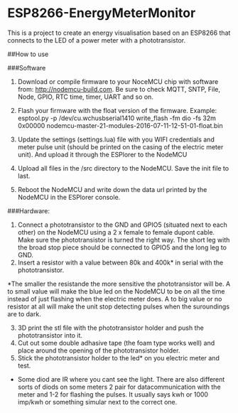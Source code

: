 # ESP8266-EnergyMeterMonitor
This is a project to create an energy visualisation based on an ESP8266 that connects to the LED of a power meter with a phototransistor.

##How to use

###Software

1. Download or compile firmware to your NoceMCU chip with software from: http://nodemcu-build.com. Be sure to check MQTT, SNTP, File, Node, GPIO, RTC time, timer, UART and so on.

2. Flash your firmware with the float version of the firmware. Example: esptool.py -p /dev/cu.wchusbserial1410 write_flash -fm dio -fs 32m 0x00000 nodemcu-master-21-modules-2016-07-11-12-51-01-float.bin 

3. Update the settings (settings.lua) file with you WIFI credentials and meter pulse unit (should be printed on the casing of the electric meter unit). And upload it through the ESPlorer to the NodeMCU

4. Upload all files in the /src directory to the NodeMCU. Save the init file to last.

5. Reboot the NodeMCU and write down the data url printed by the NodeMCU in the ESPlorer console.

###Hardware:

1. Connect a phototransistor to the GND and GPIO5  (situated next to each other) on the NodeMCU using a 2 x female to female dupont cable. Make sure the phototransistor is turned the right way. The short leg with the broad stop piece should be connected to GPIO5 and the long leg to GND.
2. Insert a resistor with a value between 80k and 400k* in serial with the phototransistor.  

*The smaller the resistande the more sensitive the phototransistor will be. A to small value will make the blue led on the NodeMCU to be on all the time instead of just flashing when the electric meter does. A to big value or no resistor at all will make the unit stop detecting pulses when the suroundings are to dark. 

3. 3D print the stl file with the phototransistor holder and push the phototransistor into it. 
4. Cut out some double adhasive tape (the foam type works well) and place around the opening of the phototransistor holder. 
5. Stick the phototransistor holder to the led* on you electric meter and test. 

* Some diod are IR where you cant see the light. There are also different sorts of diods on some meters 2 pair for datacommunication with the meter and 1-2 for flashing the pulses. It usually says kwh or 1000 imp/kwh or something simular next to the correct one. 





